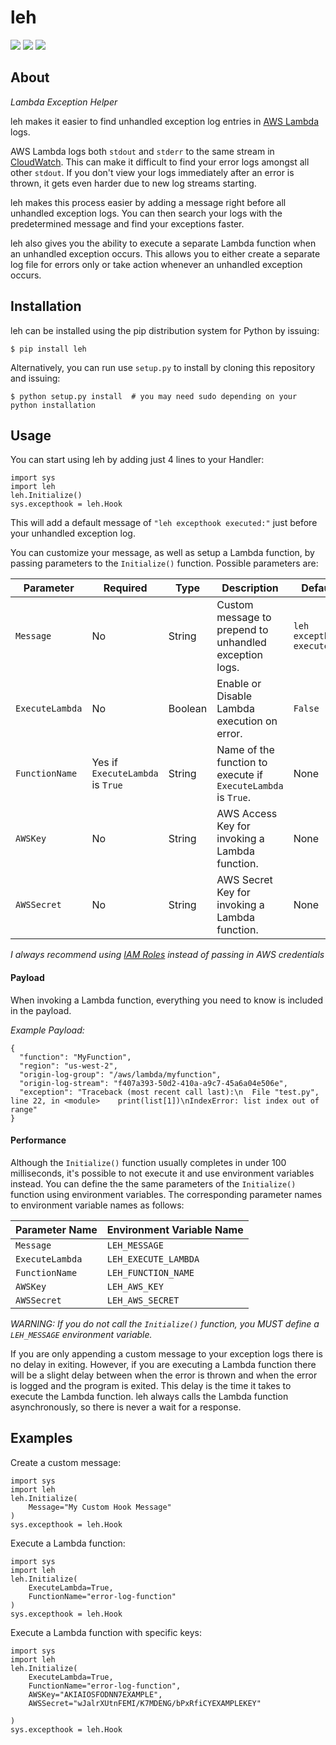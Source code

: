 # leh

![](https://img.shields.io/pypi/v/leh.svg)
![](https://img.shields.io/circleci/project/github/gkrizek/leh.svg)
![](https://img.shields.io/pypi/l/leh.svg)

## About

_Lambda Exception Helper_

leh makes it easier to find unhandled exception log entries in [AWS Lambda](https://aws.amazon.com/lambda/) logs.

AWS Lambda logs both `stdout` and `stderr` to the same stream in [CloudWatch](https://aws.amazon.com/cloudwatch/). This can make it difficult to find your error logs amongst all other `stdout`. If you don't view your logs immediately after an error is thrown, it gets even harder due to new log streams starting.

leh makes this process easier by adding a message right before all unhandled exception logs. You can then search your logs with the predetermined message and find your exceptions faster.

leh also gives you the ability to execute a separate Lambda function when an unhandled exception occurs. This allows you to either create a separate log file for errors only or take action whenever an unhandled exception occurs.

## Installation

leh can be installed using the pip distribution system for Python by issuing:

```
$ pip install leh
```

Alternatively, you can run use `setup.py` to install by cloning this repository and issuing:

```
$ python setup.py install  # you may need sudo depending on your python installation
```

## Usage

You can start using leh by adding just 4 lines to your Handler:

```
import sys
import leh
leh.Initialize()
sys.excepthook = leh.Hook
```

This will add a default message of `"leh excepthook executed:"` just before your unhandled exception log.

You can customize your message, as well as setup a Lambda function, by passing parameters to the `Initialize()` function. Possible parameters are:

| Parameter       | Required                         |  Type   | Description                                                   | Default                  |
|-----------------|----------------------------------|---------|---------------------------------------------------------------|--------------------------|
| `Message`       | No                               | String  | Custom message to prepend to unhandled exception logs.        | `leh excepthook executed:` |
| `ExecuteLambda` | No                               | Boolean | Enable or Disable Lambda execution on error.                  | `False`                    |
| `FunctionName`  | Yes if `ExecuteLambda` is `True` | String  | Name of the function to execute if `ExecuteLambda` is `True`. | None                       |
| `AWSKey`        | No                               | String  | AWS Access Key for invoking a Lambda function.                | None                       |
| `AWSSecret`     | No                               | String  | AWS Secret Key for invoking a Lambda function.                | None                       |

_I always recommend using [IAM Roles](http://docs.aws.amazon.com/IAM/latest/UserGuide/id_roles.html) instead of passing in AWS credentials_

#### Payload

When invoking a Lambda function, everything you need to know is included in the payload.

_Example Payload:_

```
{
  "function": "MyFunction",
  "region": "us-west-2",
  "origin-log-group": "/aws/lambda/myfunction",
  "origin-log-stream": "f407a393-50d2-410a-a9c7-45a6a04e506e",
  "exception": "Traceback (most recent call last):\n  File "test.py", line 22, in <module>    print(list[1])\nIndexError: list index out of range"
}
```

#### Performance

Although the `Initialize()` function usually completes in under 100 milliseconds, it's possible to not execute it and use environment variables instead. You can define the the same parameters of the `Initialize()` function using environment variables. The corresponding parameter names to environment variable names as follows:

| Parameter Name  | Environment Variable Name |
|-----------------|---------------------------|
| `Message`       | `LEH_MESSAGE`             |
| `ExecuteLambda` | `LEH_EXECUTE_LAMBDA`      |
| `FunctionName`  | `LEH_FUNCTION_NAME`       |
| `AWSKey`        | `LEH_AWS_KEY`             |
| `AWSSecret`     | `LEH_AWS_SECRET`          |

_WARNING: If you do not call the `Initialize()` function, you MUST define a `LEH_MESSAGE` environment variable._

If you are only appending a custom message to your exception logs there is no delay in exiting. However, if you are executing a Lambda function there will be a slight delay between when the error is thrown and when the error is logged and the program is exited. This delay is the time it takes to execute the Lambda function. leh always calls the Lambda function asynchronously, so there is never a wait for a response.

## Examples

Create a custom message:

```
import sys
import leh
leh.Initialize(
    Message="My Custom Hook Message"
)
sys.excepthook = leh.Hook
```


Execute a Lambda function:

```
import sys
import leh
leh.Initialize(
    ExecuteLambda=True,
    FunctionName="error-log-function"
)
sys.excepthook = leh.Hook
```

Execute a Lambda function with specific keys:

```
import sys
import leh
leh.Initialize(
    ExecuteLambda=True,
    FunctionName="error-log-function",
    AWSKey="AKIAIOSFODNN7EXAMPLE",
    AWSSecret="wJalrXUtnFEMI/K7MDENG/bPxRfiCYEXAMPLEKEY"

)
sys.excepthook = leh.Hook
```

